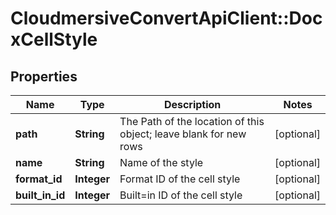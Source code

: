 # CloudmersiveConvertApiClient::DocxCellStyle

## Properties
Name | Type | Description | Notes
------------ | ------------- | ------------- | -------------
**path** | **String** | The Path of the location of this object; leave blank for new rows | [optional] 
**name** | **String** | Name of the style | [optional] 
**format_id** | **Integer** | Format ID of the cell style | [optional] 
**built_in_id** | **Integer** | Built&#x3D;in ID of the cell style | [optional] 



